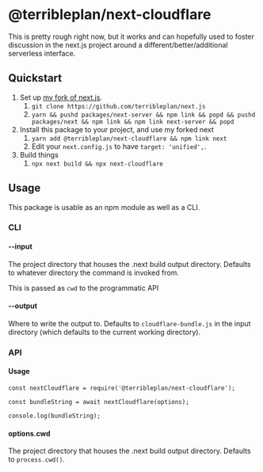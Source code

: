 # @terribleplan/next-cloudflare

This is pretty rough right now, but it works and can hopefully used to foster discussion in the next.js project around a different/better/additional serverless interface.

## Quickstart

1. Set up [my fork of next.js](https://github.com/terribleplan/next.js).
   1. `git clone https://github.com/terribleplan/next.js`
   1. `yarn && pushd packages/next-server && npm link && popd && pushd packages/next && npm link && npm link next-server && popd`
1. Install this package to your project, and use my forked next
   1. `yarn add @terribleplan/next-cloudflare && npm link next`
   2. Edit your `next.config.js` to have `target: 'unified',`.
1. Build things
   1. `npx next build && npx next-cloudflare`

## Usage

This package is usable as an npm module as well as a CLI.

### CLI

#### --input

The project directory that houses the .next build output directory. Defaults to whatever directory the command is invoked from.

This is passed as `cwd` to the programmatic API

#### --output

Where to write the output to. Defaults to `cloudflare-bundle.js` in the input directory (which defaults to the current working directory).

### API

#### Usage

```
const nextCloudflare = require('@terribleplan/next-cloudflare');

const bundleString = await nextCloudflare(options);

console.log(bundleString);
```

#### options.cwd

The project directory that houses the .next build output directory. Defaults to `process.cwd()`.
